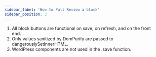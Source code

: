 ```yaml
---
sidebar_label: 'How to Pull Review a block'
sidebar_position: 3
---
```


1. All block buttons are functional on save, on refresh, and on the front end.
2. Only values sanitized by DomPurify are passed to dangerouslySetInnerHTML. 
3. WordPress components are not used in the .save function.

